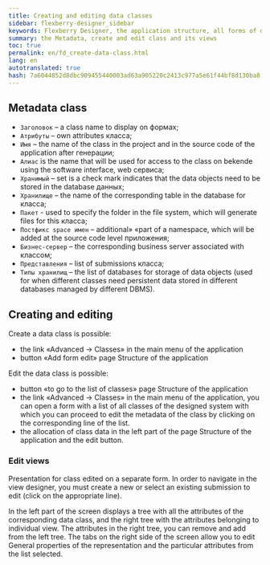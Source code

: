 ```yaml
--- 
title: Creating and editing data classes 
sidebar: flexberry-designer_sidebar 
keywords: Flexberry Designer, the application structure, all forms of data classes 
summary: the Metadata, create and edit class and its views 
toc: true 
permalink: en/fd_create-data-class.html 
lang: en 
autotranslated: true 
hash: 7a6044852d8dbc909455440003ad63a905220c2413c977a5e61f44bf8d130ba8 
--- 
```


## Metadata class 

* `Заголовок` – a class name to display on формах; 
* `Атрибуты` – own attributes класса; 
* `Имя` – the name of the class in the project and in the source code of the application after генерации; 
* `Алиас` is the name that will be used for access to the class on bekende using the software interface, web сервиса; 
* `Хранимый` – set is a check mark indicates that the data objects need to be stored in the database данных; 
* `Хранилище` – the name of the corresponding table in the database for класса; 
* `Пакет` - used to specify the folder in the file system, which will generate files for this класса; 
* `Постфикс space имен` – additional» «part of a namespace, which will be added at the source code level приложения; 
* `Бизнес-сервер` – the corresponding business server associated with классом; 
* `Представления` – list of submissions класса; 
* `Типы хранилищ` – the list of databases for storage of data objects (used for when different classes need persistent data stored in different databases managed by different DBMS). 

## Creating and editing 

Create a data class is possible: 

* the link «Advanced -> Classes» in the main menu of the application 
* button «Add form edit» page Structure of the application 

Edit the data class is possible: 

* button «to go to the list of classes» page Structure of the application 
* the link «Advanced -> Classes» in the main menu of the application, you can open a form with a list of all classes of the designed system with which you can proceed to edit the metadata of the class by clicking on the corresponding line of the list. 
* the allocation of class data in the left part of the page Structure of the application and the edit button. 

### Edit views 

Presentation for class edited on a separate form. In order to navigate in the view designer, you must create a new or select an existing submission to edit (click on the appropriate line). 

In the left part of the screen displays a tree with all the attributes of the corresponding data class, and the right tree with the attributes belonging to individual view. The attributes in the right tree, you can remove and add from the left tree. The tabs on the right side of the screen allow you to edit General properties of the representation and the particular attributes from the list selected. 



